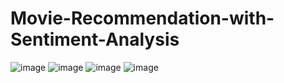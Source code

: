 # Movie-Recommendation-with-Sentiment-Analysis
![image](https://github.com/user-attachments/assets/9971aa91-5b01-455b-b867-0ebee529c80e)
![image](https://github.com/user-attachments/assets/71225da0-cb7b-4592-bf7b-131e10388127)
![image](https://github.com/user-attachments/assets/3f008d94-9c76-4d12-a486-b741bd0f054d)
![image](https://github.com/user-attachments/assets/b370f505-72ef-4112-a943-abb1c5ee7d0c)
